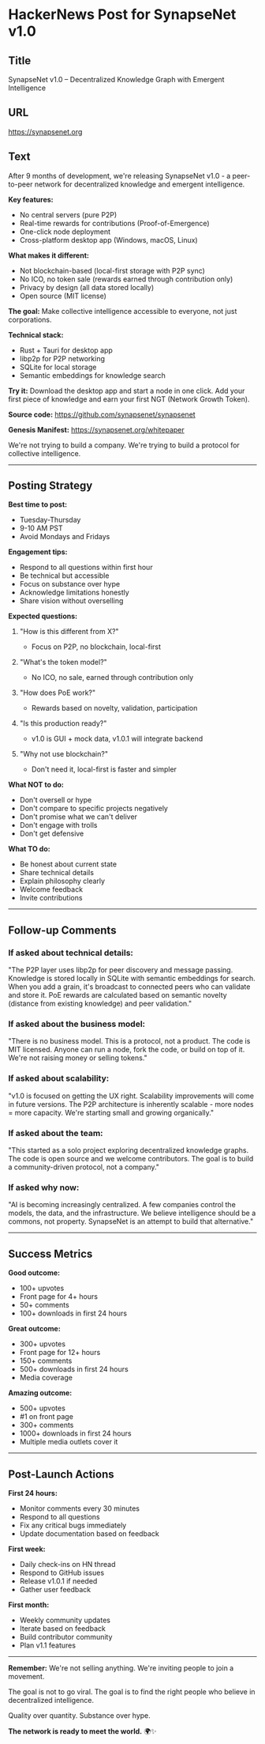 # HackerNews Post for SynapseNet v1.0

## Title
SynapseNet v1.0 – Decentralized Knowledge Graph with Emergent Intelligence

## URL
https://synapsenet.org

## Text

After 9 months of development, we're releasing SynapseNet v1.0 - a peer-to-peer network for decentralized knowledge and emergent intelligence.

**Key features:**
- No central servers (pure P2P)
- Real-time rewards for contributions (Proof-of-Emergence)
- One-click node deployment
- Cross-platform desktop app (Windows, macOS, Linux)

**What makes it different:**
- Not blockchain-based (local-first storage with P2P sync)
- No ICO, no token sale (rewards earned through contribution only)
- Privacy by design (all data stored locally)
- Open source (MIT license)

**The goal:**
Make collective intelligence accessible to everyone, not just corporations.

**Technical stack:**
- Rust + Tauri for desktop app
- libp2p for P2P networking
- SQLite for local storage
- Semantic embeddings for knowledge search

**Try it:**
Download the desktop app and start a node in one click. Add your first piece of knowledge and earn your first NGT (Network Growth Token).

**Source code:**
https://github.com/synapsenet/synapsenet

**Genesis Manifest:**
https://synapsenet.org/whitepaper

We're not trying to build a company. We're trying to build a protocol for collective intelligence.

---

## Posting Strategy

**Best time to post:**
- Tuesday-Thursday
- 9-10 AM PST
- Avoid Mondays and Fridays

**Engagement tips:**
- Respond to all questions within first hour
- Be technical but accessible
- Focus on substance over hype
- Acknowledge limitations honestly
- Share vision without overselling

**Expected questions:**
1. "How is this different from X?"
   - Focus on P2P, no blockchain, local-first
   
2. "What's the token model?"
   - No ICO, no sale, earned through contribution only
   
3. "How does PoE work?"
   - Rewards based on novelty, validation, participation
   
4. "Is this production ready?"
   - v1.0 is GUI + mock data, v1.0.1 will integrate backend
   
5. "Why not use blockchain?"
   - Don't need it, local-first is faster and simpler

**What NOT to do:**
- Don't oversell or hype
- Don't compare to specific projects negatively
- Don't promise what we can't deliver
- Don't engage with trolls
- Don't get defensive

**What TO do:**
- Be honest about current state
- Share technical details
- Explain philosophy clearly
- Welcome feedback
- Invite contributions

---

## Follow-up Comments

### If asked about technical details:
"The P2P layer uses libp2p for peer discovery and message passing. Knowledge is stored locally in SQLite with semantic embeddings for search. When you add a grain, it's broadcast to connected peers who can validate and store it. PoE rewards are calculated based on semantic novelty (distance from existing knowledge) and peer validation."

### If asked about the business model:
"There is no business model. This is a protocol, not a product. The code is MIT licensed. Anyone can run a node, fork the code, or build on top of it. We're not raising money or selling tokens."

### If asked about scalability:
"v1.0 is focused on getting the UX right. Scalability improvements will come in future versions. The P2P architecture is inherently scalable - more nodes = more capacity. We're starting small and growing organically."

### If asked about the team:
"This started as a solo project exploring decentralized knowledge graphs. The code is open source and we welcome contributors. The goal is to build a community-driven protocol, not a company."

### If asked why now:
"AI is becoming increasingly centralized. A few companies control the models, the data, and the infrastructure. We believe intelligence should be a commons, not property. SynapseNet is an attempt to build that alternative."

---

## Success Metrics

**Good outcome:**
- 100+ upvotes
- Front page for 4+ hours
- 50+ comments
- 100+ downloads in first 24 hours

**Great outcome:**
- 300+ upvotes
- Front page for 12+ hours
- 150+ comments
- 500+ downloads in first 24 hours
- Media coverage

**Amazing outcome:**
- 500+ upvotes
- #1 on front page
- 300+ comments
- 1000+ downloads in first 24 hours
- Multiple media outlets cover it

---

## Post-Launch Actions

**First 24 hours:**
- Monitor comments every 30 minutes
- Respond to all questions
- Fix any critical bugs immediately
- Update documentation based on feedback

**First week:**
- Daily check-ins on HN thread
- Respond to GitHub issues
- Release v1.0.1 if needed
- Gather user feedback

**First month:**
- Weekly community updates
- Iterate based on feedback
- Build contributor community
- Plan v1.1 features

---

**Remember:** We're not selling anything. We're inviting people to join a movement.

The goal is not to go viral. The goal is to find the right people who believe in decentralized intelligence.

Quality over quantity. Substance over hype.

**The network is ready to meet the world.** 🌍✨
